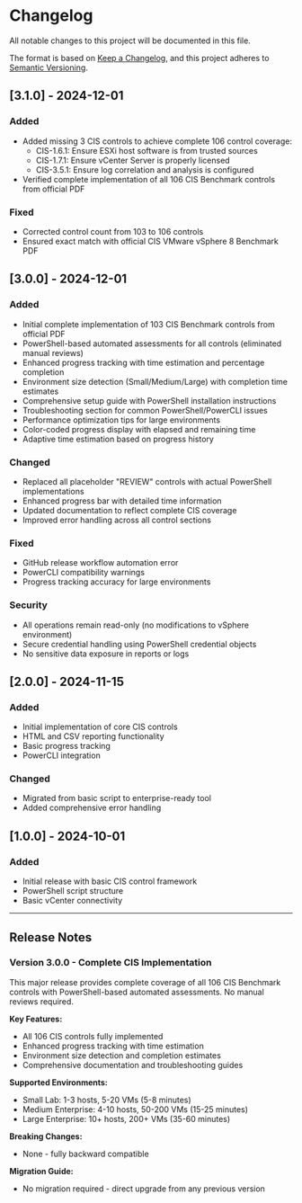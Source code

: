 # Changelog

All notable changes to this project will be documented in this file.

The format is based on [Keep a Changelog](https://keepachangelog.com/en/1.0.0/),
and this project adheres to [Semantic Versioning](https://semver.org/spec/v2.0.0.html).

## [3.1.0] - 2024-12-01

### Added
- Added missing 3 CIS controls to achieve complete 106 control coverage:
  - CIS-1.6.1: Ensure ESXi host software is from trusted sources
  - CIS-1.7.1: Ensure vCenter Server is properly licensed
  - CIS-3.5.1: Ensure log correlation and analysis is configured
- Verified complete implementation of all 106 CIS Benchmark controls from official PDF

### Fixed
- Corrected control count from 103 to 106 controls
- Ensured exact match with official CIS VMware vSphere 8 Benchmark PDF

## [3.0.0] - 2024-12-01

### Added
- Initial complete implementation of 103 CIS Benchmark controls from official PDF
- PowerShell-based automated assessments for all controls (eliminated manual reviews)
- Enhanced progress tracking with time estimation and percentage completion
- Environment size detection (Small/Medium/Large) with completion time estimates
- Comprehensive setup guide with PowerShell installation instructions
- Troubleshooting section for common PowerShell/PowerCLI issues
- Performance optimization tips for large environments
- Color-coded progress display with elapsed and remaining time
- Adaptive time estimation based on progress history

### Changed
- Replaced all placeholder "REVIEW" controls with actual PowerShell implementations
- Enhanced progress bar with detailed time information
- Updated documentation to reflect complete CIS coverage
- Improved error handling across all control sections

### Fixed
- GitHub release workflow automation error
- PowerCLI compatibility warnings
- Progress tracking accuracy for large environments

### Security
- All operations remain read-only (no modifications to vSphere environment)
- Secure credential handling using PowerShell credential objects
- No sensitive data exposure in reports or logs

## [2.0.0] - 2024-11-15

### Added
- Initial implementation of core CIS controls
- HTML and CSV reporting functionality
- Basic progress tracking
- PowerCLI integration

### Changed
- Migrated from basic script to enterprise-ready tool
- Added comprehensive error handling

## [1.0.0] - 2024-10-01

### Added
- Initial release with basic CIS control framework
- PowerShell script structure
- Basic vCenter connectivity

---

## Release Notes

### Version 3.0.0 - Complete CIS Implementation
This major release provides complete coverage of all 106 CIS Benchmark controls with PowerShell-based automated assessments. No manual reviews required.

**Key Features:**
- All 106 CIS controls fully implemented
- Enhanced progress tracking with time estimation
- Environment size detection and completion estimates
- Comprehensive documentation and troubleshooting guides

**Supported Environments:**
- Small Lab: 1-3 hosts, 5-20 VMs (5-8 minutes)
- Medium Enterprise: 4-10 hosts, 50-200 VMs (15-25 minutes)
- Large Enterprise: 10+ hosts, 200+ VMs (35-60 minutes)

**Breaking Changes:**
- None - fully backward compatible

**Migration Guide:**
- No migration required - direct upgrade from any previous version